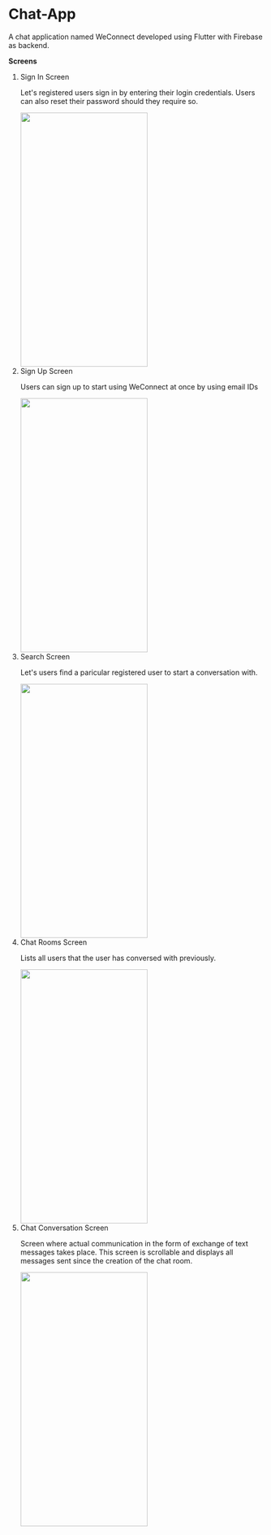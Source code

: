 # Chat-App

A chat application named WeConnect developed using Flutter with Firebase as backend.


<b> Screens </b>

<ol>
<li>  
Sign In Screen

Let's registered users sign in by entering their login credentials. Users can also reset their password should they require so. <br>

<img src="https://imgur.com/79YyrKW.png" height="500" width="250">
  </li>
  
<li>  
Sign Up Screen

Users can sign up to start using WeConnect at once by using email IDs <br>

<img src="https://imgur.com/qzBj4GT.png" height="500" width="250">
</li>

<li>
Search Screen

Let's users find a paricular registered user to start a conversation with. <br>

<img src="https://imgur.com/ICpo9EV.png" height="500" width="250">
</li>

<li>
Chat Rooms Screen

Lists all users that the user has conversed with previously. <br>

<img src="https://imgur.com/mODweBh.png" height="500" width="250">

</li>

<li>
Chat Conversation Screen

Screen where actual communication in the form of exchange of text messages takes place. This screen is scrollable and displays all messages sent since the creation of the chat room. <br>

<img src="https://imgur.com/Kf6DIck.png" height="500" width="250">
</li>
</ol>


